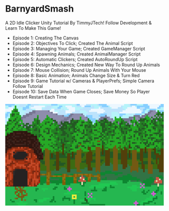 # BarnyardSmash
A 2D Idle Clicker Unity Tutorial By TimmyJTech! Follow Development & Learn To Make This Game!

- Episode 1: Creating The Canvas
- Episode 2: Objectives To Click; Created The Animal Script
- Episode 3: Managing Your Game; Created GameManager Script
- Episode 4: Spawning Animals; Created AnimalManager Script
- Episode 5: Automatic Clickers; Created AutoRoundUp Script
- Episode 6: Design Mechanics; Created New Way To Round Up Animals
- Episode 7: Mouse Collision; Round Up Animals With Your Mouse
- Episode 8: Basic Animation; Animals Change Size & Turn Red
- Episode 9: Game Tutorial w/ Cameras & PlayerPrefs; Simple Camera Follow Tutorial
- Episode 10: Save Data When Game Closes; Save Money So Player Doesnt Restart Each Time

![alt text](https://github.com/TimmyJTech/BarnyardSmash/blob/main/Barn%20Background.png)
